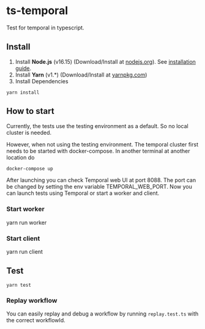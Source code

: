# ts-temporal
Test for temporal in typescript.

## Install

1. Install **Node.js** (v16.15) (Download/Install at [nodejs.org](https://nodejs.org/dist/latest-v16.x)). See [installation guide](https://github.com/nodejs/help/wiki/Installation).
2. Install **Yarn** (v1.\*) (Download/Install at [yarnpkg.com](https://yarnpkg.com/getting-started/install))
3. Install Dependencies

```
yarn install
```

## How to start

Currently, the tests use the testing environment as a default. So no local cluster is needed.

However, when not using the testing environment. The temporal cluster first needs to be started with docker-compose.
In another terminal at another location do

```bash
docker-compose up
```

After launching you can check Temporal web UI at port 8088. The port can be changed by setting the env variable TEMPORAL_WEB_PORT.
Now you can launch tests using Temporal or start a worker and client.

### Start worker

yarn run worker

### Start client

yarn run client


## Test

```
yarn test
```

### Replay workflow

You can easily replay and debug a workflow by running `replay.test.ts` with the correct workflowId.